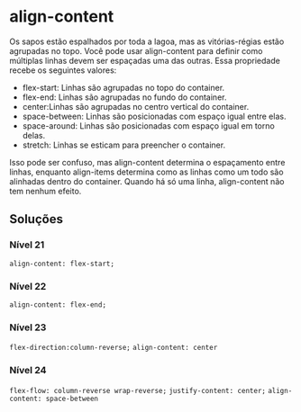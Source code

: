 # align-content #

Os sapos estão espalhados por toda a lagoa, mas as vitórias-régias estão agrupadas no topo. Você pode usar align-content para definir como múltiplas linhas devem ser espaçadas uma das outras. Essa propriedade recebe os seguintes valores:

- flex-start: Linhas são agrupadas no topo do container.
- flex-end: Linhas são agrupadas no fundo do container.
- center:Linhas são agrupadas no centro vertical do container.
- space-between: Linhas são posicionadas com espaço igual entre elas.
- space-around: Linhas são posicionadas com espaço igual em torno delas.
- stretch: Linhas se esticam para preencher o container.

Isso pode ser confuso, mas align-content determina o espaçamento entre linhas, enquanto align-items determina como as linhas como um todo são alinhadas dentro do container. Quando há só uma linha, align-content não tem nenhum efeito.

## Soluções ##

### Nível 21 ###

`align-content: flex-start;`

### Nível 22 ###

`align-content: flex-end;`

### Nível 23 ###

`flex-direction:column-reverse;`
`align-content: center`

### Nível 24 ###

`flex-flow: column-reverse wrap-reverse;`
`justify-content: center;`
`align-content: space-between`

